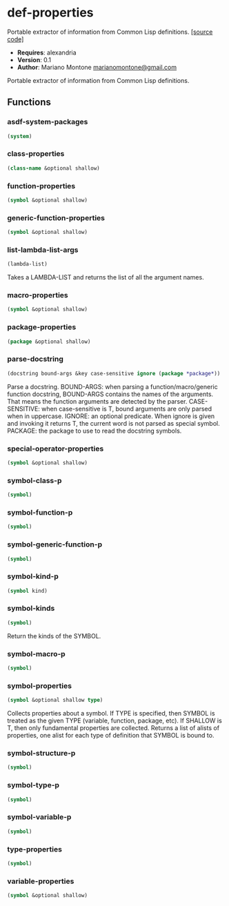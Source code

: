 # def-properties

Portable extractor of information from Common Lisp definitions.
[[source code]](../def-properties.lisp)

- **Requires**: alexandria
- **Version**: 0.1
- **Author**: Mariano Montone <marianomontone@gmail.com>


 Portable extractor of information from Common Lisp definitions.



## Functions
### asdf-system-packages

```lisp
(system)
```


### class-properties

```lisp
(class-name &optional shallow)
```


### function-properties

```lisp
(symbol &optional shallow)
```


### generic-function-properties

```lisp
(symbol &optional shallow)
```


### list-lambda-list-args

```lisp
(lambda-list)
```

Takes a LAMBDA-LIST and returns the list of all the argument names.




### macro-properties

```lisp
(symbol &optional shallow)
```


### package-properties

```lisp
(package &optional shallow)
```


### parse-docstring

```lisp
(docstring bound-args &key case-sensitive ignore (package *package*))
```

Parse a docstring.
BOUND-ARGS: when parsing a function/macro/generic function docstring, BOUND-ARGS contains the names of the arguments. That means the function arguments are detected by the parser.
CASE-SENSITIVE: when case-sensitive is T, bound arguments are only parsed when in uppercase.
IGNORE: an optional predicate. When ignore is given and invoking it returns T, the current word is not parsed as special symbol.
PACKAGE: the package to use to read the docstring symbols.




### special-operator-properties

```lisp
(symbol &optional shallow)
```


### symbol-class-p

```lisp
(symbol)
```


### symbol-function-p

```lisp
(symbol)
```


### symbol-generic-function-p

```lisp
(symbol)
```


### symbol-kind-p

```lisp
(symbol kind)
```


### symbol-kinds

```lisp
(symbol)
```

Return the kinds of the SYMBOL.




### symbol-macro-p

```lisp
(symbol)
```


### symbol-properties

```lisp
(symbol &optional shallow type)
```

Collects properties about a symbol.
If TYPE is specified, then SYMBOL is treated as the given TYPE (variable, function, package, etc).
If SHALLOW is T, then only fundamental properties are collected.
Returns a list of alists of properties, one alist for each type of definition that SYMBOL is bound to.




### symbol-structure-p

```lisp
(symbol)
```


### symbol-type-p

```lisp
(symbol)
```


### symbol-variable-p

```lisp
(symbol)
```


### type-properties

```lisp
(symbol)
```


### variable-properties

```lisp
(symbol &optional shallow)
```


